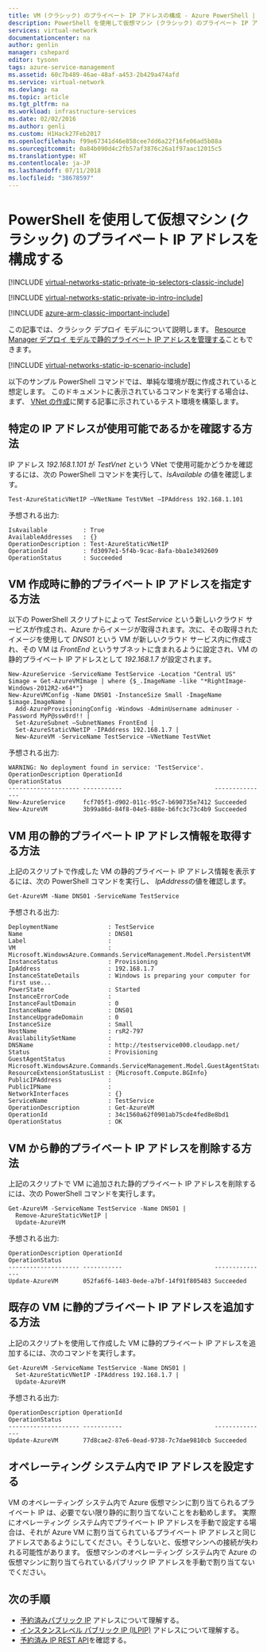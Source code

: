 ```yaml
---
title: VM (クラシック) のプライベート IP アドレスの構成 - Azure PowerShell | Microsoft Docs
description: PowerShell を使用して仮想マシン (クラシック) のプライベート IP アドレスを構成する方法について説明します。
services: virtual-network
documentationcenter: na
author: genlin
manager: cshepard
editor: tysonn
tags: azure-service-management
ms.assetid: 60c7b489-46ae-48af-a453-2b429a474afd
ms.service: virtual-network
ms.devlang: na
ms.topic: article
ms.tgt_pltfrm: na
ms.workload: infrastructure-services
ms.date: 02/02/2016
ms.author: genli
ms.custom: H1Hack27Feb2017
ms.openlocfilehash: f99e67341d46e858cee7dd6a22f16fe06ad5b88a
ms.sourcegitcommit: 0a84b090d4c2fb57af3876c26a1f97aac12015c5
ms.translationtype: HT
ms.contentlocale: ja-JP
ms.lasthandoff: 07/11/2018
ms.locfileid: "38678597"
---
```

# <a name="configure-private-ip-addresses-for-a-virtual-machine-classic-using-powershell"></a>PowerShell を使用して仮想マシン (クラシック) のプライベート IP アドレスを構成する

[!INCLUDE [virtual-networks-static-private-ip-selectors-classic-include](../../includes/virtual-networks-static-private-ip-selectors-classic-include.md)]

[!INCLUDE [virtual-networks-static-private-ip-intro-include](../../includes/virtual-networks-static-private-ip-intro-include.md)]

[!INCLUDE [azure-arm-classic-important-include](../../includes/azure-arm-classic-important-include.md)]

この記事では、クラシック デプロイ モデルについて説明します。 [Resource Manager デプロイ モデルで静的プライベート IP アドレスを管理する](virtual-networks-static-private-ip-arm-ps.md)こともできます。

[!INCLUDE [virtual-networks-static-ip-scenario-include](../../includes/virtual-networks-static-ip-scenario-include.md)]

以下のサンプル PowerShell コマンドでは、単純な環境が既に作成されていると想定します。 このドキュメントに表示されているコマンドを実行する場合は、まず、 [VNet の作成](virtual-networks-create-vnet-classic-netcfg-ps.md)に関する記事に示されているテスト環境を構築します。

## <a name="how-to-verify-if-a-specific-ip-address-is-available"></a>特定の IP アドレスが使用可能であるかを確認する方法
IP アドレス *192.168.1.101* が *TestVnet* という VNet で使用可能かどうかを確認するには、次の PowerShell コマンドを実行して、*IsAvailable* の値を確認します。

    Test-AzureStaticVNetIP –VNetName TestVNet –IPAddress 192.168.1.101 

予想される出力:

    IsAvailable          : True
    AvailableAddresses   : {}
    OperationDescription : Test-AzureStaticVNetIP
    OperationId          : fd3097e1-5f4b-9cac-8afa-bba1e3492609
    OperationStatus      : Succeeded

## <a name="how-to-specify-a-static-private-ip-address-when-creating-a-vm"></a>VM 作成時に静的プライベート IP アドレスを指定する方法
以下の PowerShell スクリプトによって *TestService* という新しいクラウド サービスが作成され、Azure からイメージが取得されます。次に、その取得されたイメージを使用して *DNS01* という VM が新しいクラウド サービス内に作成され、その VM は *FrontEnd* というサブネットに含まれるように設定され、VM の静的プライベート IP アドレスとして *192.168.1.7* が設定されます。

    New-AzureService -ServiceName TestService -Location "Central US"
    $image = Get-AzureVMImage | where {$_.ImageName -like "*RightImage-Windows-2012R2-x64*"}
    New-AzureVMConfig -Name DNS01 -InstanceSize Small -ImageName $image.ImageName |
      Add-AzureProvisioningConfig -Windows -AdminUsername adminuser -Password MyP@ssw0rd!! |
      Set-AzureSubnet –SubnetNames FrontEnd |
      Set-AzureStaticVNetIP -IPAddress 192.168.1.7 |
      New-AzureVM -ServiceName TestService –VNetName TestVNet

予想される出力:

    WARNING: No deployment found in service: 'TestService'.
    OperationDescription OperationId                          OperationStatus
    -------------------- -----------                          ---------------
    New-AzureService     fcf705f1-d902-011c-95c7-b690735e7412 Succeeded      
    New-AzureVM          3b99a86d-84f8-04e5-888e-b6fc3c73c4b9 Succeeded  

## <a name="how-to-retrieve-static-private-ip-address-information-for-a-vm"></a>VM 用の静的プライベート IP アドレス情報を取得する方法
上記のスクリプトで作成した VM の静的プライベート IP アドレス情報を表示するには、次の PowerShell コマンドを実行し、 *IpAddress*の値を確認します。

    Get-AzureVM -Name DNS01 -ServiceName TestService

予想される出力:

    DeploymentName              : TestService
    Name                        : DNS01
    Label                       : 
    VM                          : Microsoft.WindowsAzure.Commands.ServiceManagement.Model.PersistentVM
    InstanceStatus              : Provisioning
    IpAddress                   : 192.168.1.7
    InstanceStateDetails        : Windows is preparing your computer for first use...
    PowerState                  : Started
    InstanceErrorCode           : 
    InstanceFaultDomain         : 0
    InstanceName                : DNS01
    InstanceUpgradeDomain       : 0
    InstanceSize                : Small
    HostName                    : rsR2-797
    AvailabilitySetName         : 
    DNSName                     : http://testservice000.cloudapp.net/
    Status                      : Provisioning
    GuestAgentStatus            : Microsoft.WindowsAzure.Commands.ServiceManagement.Model.GuestAgentStatus
    ResourceExtensionStatusList : {Microsoft.Compute.BGInfo}
    PublicIPAddress             : 
    PublicIPName                : 
    NetworkInterfaces           : {}
    ServiceName                 : TestService
    OperationDescription        : Get-AzureVM
    OperationId                 : 34c1560a62f0901ab75cde4fed8e8bd1
    OperationStatus             : OK

## <a name="how-to-remove-a-static-private-ip-address-from-a-vm"></a>VM から静的プライベート IP アドレスを削除する方法
上記のスクリプトで VM に追加された静的プライベート IP アドレスを削除するには、次の PowerShell コマンドを実行します。

    Get-AzureVM -ServiceName TestService -Name DNS01 |
      Remove-AzureStaticVNetIP |
      Update-AzureVM

予想される出力:

    OperationDescription OperationId                          OperationStatus
    -------------------- -----------                          ---------------
    Update-AzureVM       052fa6f6-1483-0ede-a7bf-14f91f805483 Succeeded

## <a name="how-to-add-a-static-private-ip-address-to-an-existing-vm"></a>既存の VM に静的プライベート IP アドレスを追加する方法
上記のスクリプトを使用して作成した VM に静的プライベート IP アドレスを追加するには、次のコマンドを実行します。

    Get-AzureVM -ServiceName TestService -Name DNS01 |
      Set-AzureStaticVNetIP -IPAddress 192.168.1.7 |
      Update-AzureVM

予想される出力:

    OperationDescription OperationId                          OperationStatus
    -------------------- -----------                          ---------------
    Update-AzureVM       77d8cae2-87e6-0ead-9738-7c7dae9810cb Succeeded 

## <a name="set-ip-addresses-within-the-operating-system"></a>オペレーティング システム内で IP アドレスを設定する

VM のオペレーティング システム内で Azure 仮想マシンに割り当てられるプライベート IP は、必要でない限り静的に割り当てないことをお勧めします。 実際にオペレーティング システム内でプライベート IP アドレスを手動で設定する場合は、それが Azure VM に割り当てられているプライベート IP アドレスと同じアドレスであるようにしてください。そうしないと、仮想マシンへの接続が失われる可能性があります。 仮想マシンのオペレーティング システム内で Azure の仮想マシンに割り当てられているパブリック IP アドレスを手動で割り当てないでください。

## <a name="next-steps"></a>次の手順
* [予約済みパブリック IP](virtual-networks-reserved-public-ip.md) アドレスについて理解する。
* [インスタンスレベル パブリック IP (ILPIP)](virtual-networks-instance-level-public-ip.md) アドレスについて理解する。
* [予約済み IP REST API](https://msdn.microsoft.com/library/azure/dn722420.aspx)を確認する。

